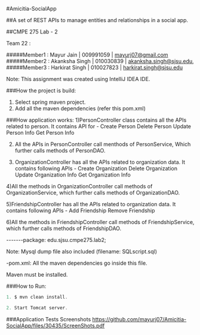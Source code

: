 #Amicitia-SocialApp

##A set of REST APIs to manage entities and relationships in a social app.

##CMPE 275 Lab - 2

Team 22 :

#####Member1 : Mayur Jain     | 009991059 | mayurj07@gmail.com
#####Member2 : Akanksha Singh | 010030839 | akanksha.singh@sjsu.edu,
#####Member3 : Harkirat Singh | 010027823 | harkirat.singh@sjsu.edu

Note: This assignment was created using IntelliJ IDEA IDE.

###How the project is build:
1) Select spring maven project.
2) Add all the maven dependencies (refer this pom.xml)


###How application works:
1)PersonController class contains all the APIs related to person. It contains API for -
              Create Person
              Delete Person
              Update Person Info
              Get Person Info

2) All the APIs in PersonController call menthods of PersonService, Which further calls methods of PersonDAO.

3) OrganizationController has  all the APIs related to organization data. It contains following APIs -
              Create Organization
              Delete Organization
              Update Organization Info
              Get Organization Info

4)All the methods in OrganizationController call methods of OrganizationService, which further calls methods of OrganizationDAO.

5)FriendshipController has  all the APIs related to organization data. It contains following APIs -
              Add Friendship
              Remove Friendship

 6)All the methods in FriendshipController call methods of FriendshipService, which further calls methods of FriendshipDAO.

-------package: edu.sjsu.cmpe275.lab2;


Note: Mysql dump file also included (filename:    SQLscript.sql)


-pom.xml: All the maven dependencies go inside this file.


Maven must be installed.

###How to Run:

```java
1. $ mvn clean install.

2. Start Tomcat server.
```

###Application Tests Screenshots
https://github.com/mayurj07/Amicitia-SocialApp/files/30435/ScreenShots.pdf

